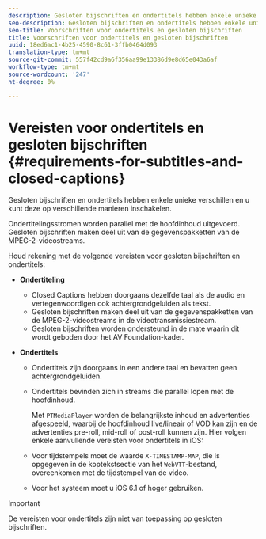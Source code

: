 ```yaml
---
description: Gesloten bijschriften en ondertitels hebben enkele unieke verschillen en u kunt deze op verschillende manieren inschakelen.
seo-description: Gesloten bijschriften en ondertitels hebben enkele unieke verschillen en u kunt deze op verschillende manieren inschakelen.
seo-title: Voorschriften voor ondertitels en gesloten bijschriften
title: Voorschriften voor ondertitels en gesloten bijschriften
uuid: 18ed6ac1-4b25-4590-8c61-3ffb0464d093
translation-type: tm+mt
source-git-commit: 557f42cd9a6f356aa99e13386d9e8d65e043a6af
workflow-type: tm+mt
source-wordcount: '247'
ht-degree: 0%

---
```



# Vereisten voor ondertitels en gesloten bijschriften {#requirements-for-subtitles-and-closed-captions}

Gesloten bijschriften en ondertitels hebben enkele unieke verschillen en u kunt deze op verschillende manieren inschakelen.

Ondertitelingsstromen worden parallel met de hoofdinhoud uitgevoerd. Gesloten bijschriften maken deel uit van de gegevenspakketten van de MPEG-2-videostreams.

Houd rekening met de volgende vereisten voor gesloten bijschriften en ondertitels:

* **Ondertiteling**

   * Closed Captions hebben doorgaans dezelfde taal als de audio en vertegenwoordigen ook achtergrondgeluiden als tekst.
   * Gesloten bijschriften maken deel uit van de gegevenspakketten van de MPEG-2-videostreams in de videotransmissiestream.
   * Gesloten bijschriften worden ondersteund in de mate waarin dit wordt geboden door het AV Foundation-kader.

* **Ondertitels**

   * Ondertitels zijn doorgaans in een andere taal en bevatten geen achtergrondgeluiden.
   * Ondertitels bevinden zich in streams die parallel lopen met de hoofdinhoud.

      Met `PTMediaPlayer` worden de belangrijkste inhoud en advertenties afgespeeld, waarbij de hoofdinhoud live/lineair of VOD kan zijn en de advertenties pre-roll, mid-roll of post-roll kunnen zijn.
   Hier volgen enkele aanvullende vereisten voor ondertitels in iOS:

   * Voor tijdstempels moet de waarde `X-TIMESTAMP-MAP`, die is opgegeven in de koptekstsectie van het `WebVTT`-bestand, overeenkomen met de tijdstempel van de video.

   * Voor het systeem moet u iOS 6.1 of hoger gebruiken.


>[!IMPORTANT]
>
>De vereisten voor ondertitels zijn niet van toepassing op gesloten bijschriften.